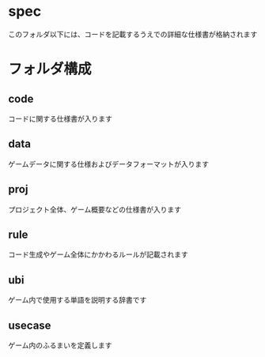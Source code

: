 # spec
このフォルダ以下には、コードを記載するうえでの詳細な仕様書が格納されます

# フォルダ構成
## code
コードに関する仕様書が入ります

## data
ゲームデータに関する仕様およびデータフォーマットが入ります

## proj
プロジェクト全体、ゲーム概要などの仕様書が入ります

## rule
コード生成やゲーム全体にかかわるルールが記載されます

## ubi
ゲーム内で使用する単語を説明する辞書です

## usecase
ゲーム内のふるまいを定義します
